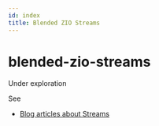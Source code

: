 ```yaml
---
id: index
title: Blended ZIO Streams
---
```


# blended-zio-streams

Under exploration

See

* [Blog articles about Streams](/blog/tags/streams/)